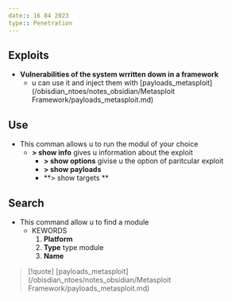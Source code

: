 ```yaml
---
date:: 16 04 2023
type:: Penetration
---
```

## Exploits
- **Vulnerabilities of the system wrritten down in a framework** 
	- u can use it and inject them with [payloads_metasploit](/obisdian_ntoes/notes_obsidian/Metasploit Framework/payloads_metasploit.md)
## Use
- This comman allows u to run the modul of your choice 
	- **> show info** gives u information about the exploit 
		- **> show options** givise u the option of  paritcular exploit 
		- **> show payloads**
		- **> show targets **

## Search
- This command allow u to find a module
	- KEWORDS
		1. **Platform** 
		2. **Type** 
			type  module
		3. **Name**
>[!quote] [payloads_metasploit](/obisdian_ntoes/notes_obsidian/Metasploit Framework/payloads_metasploit.md)